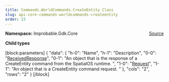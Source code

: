 ```yaml
---
title: Commands.WorldCommands.CreateEntity Class
slug: api-core-commands-worldcommands-createentity
order: 23
---
```


<p><b>Namespace:</b> Improbable.Gdk.Core<span style="float: right"><a href="https://www.github.com/spatialos/gdk-for-unity/blob/0.3.3/workers/unity/Packages/io.improbable.gdk.core/Commands/WorldCommands/CreateEntity.cs/#L8">Source</a></span></p>





</p>
<p><b>Child types</b></p>


[block:parameters]
{
  "data": {
    "h-0": "Name",
    "h-1": "Description",
    "0-0": "[ReceivedResponse](doc:api-core-commands-worldcommands-createentity-receivedresponse)",
    "0-1": "An object that is the response of a CreateEntity command from the SpatialOS runtime. ",
    "1-0": "[Request](doc:api-core-commands-worldcommands-createentity-request)",
    "1-1": "An object that is a CreateEntity command request. "
  },
  "cols": "2",
  "rows": "2"
}
[/block]











